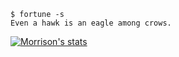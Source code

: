 ```
$ fortune -s
Even a hawk is an eagle among crows.
```

[![Morrison's stats](https://github-readme-stats.vercel.app/api?username=mrrsnn&theme=transparent&all_commits=true&count_private=true&show_icons=true&rank_icon=default&text_color=4A7150&title_color=71B287&ring_color=71B287&icon_color=71B287&border_color=71B287&text_bold=false)](https://www.youtube.com/watch?v=R8OWNspU_yE)

<!--
[![Top languages](https://github-readme-stats.vercel.app/api/top-langs/?username=mrrsnn&langs_count=6&layout=donut&count_private=true&size_weight=0.5&count_weight=0.5&theme=transparent&text_color=0472D9&title_color=79DAFF&ring_color=79DAFF&icon_color=79DAFF&border_color=79DAFF&text_bold=false&hide=makefile)](https://github.com/mrrsnn/github-readme-stats)

**mrrsnn/mrrsnn** is a ✨ _special_ ✨ repository because its `README.md` (this file) appears on your GitHub profile.

Here are some ideas to get you started:

- 🔭 I’m currently working on ...
- 🌱 I’m currently learning ...
- 👯 I’m looking to collaborate on ...
- 🤔 I’m looking for help with ...
- 💬 Ask me about ...
- 📫 How to reach me: ...
- 😄 Pronouns: ...
- ⚡ Fun fact: ...
-->
